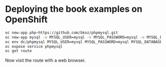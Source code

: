 # Deploying the book examples on OpenShift

```bash
oc new-app php~https://github.com/bkoz/phpmysql.git
oc new-app mysql -e MYSQL_USER=mysql -e MYSQL_PASSWORD=mysql -e MYSQL_DATABASE=sampledb -e MYSQL_ROOT_PASSWORD=mysql
oc env dc/phpmysql MYSQL_USER=mysql MYSQL_PASSWORD=mysql MYSQL_DATABASE=sampledb MYSQL_ROOT_PASSWORD=mysql
oc expose service phpmysql
oc get route
```
Now visit the route with a web browser.

